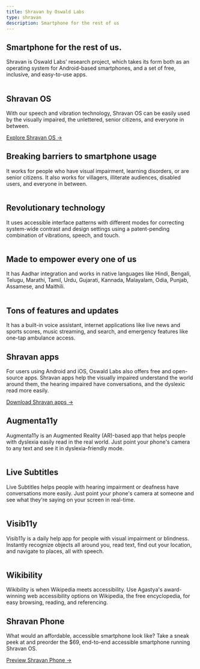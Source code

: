 ```yaml
---
title: Shravan by Oswald Labs
type: shravan
description: Smartphone for the rest of us
---
```


<section class="hero">
	<div class="container">
		<div class="row">
			<div class="col-md-6">
				<h1>Smartphone for the rest of us.</h1>
				<p>Shravan is Oswald Labs&rsquo; research project, which takes its form both as an operating system for Android-based smartphones, and a set of free, inclusive, and easy-to-use apps.</p>
			</div>
			<div class="col-md-6">
				<img class="hero-image" alt="" src="/images/mockups/shravan.png">
			</div>
		</div>
	</div>
</section>
<section>
	<div class="container">
		<div class="row mb-5">
			<div class="col-md-6 d-flex align-items-center">
				<div>
					<h2>Shravan OS</h2>
					<p class="intro-para">With our speech and vibration technology, Shravan OS can be easily used by the visually impaired, the unlettered, senior citizens, and everyone in between.</p>
					<div>
						<a href="/platform/shravan/os/" class="btn btn-danger">Explore Shravan OS &rarr;</a>
					</div>
				</div>
			</div>
		</div>
		<div class="row pt-5">
			<div class="col-md-3 mb-4">
				<img class="mb-4" alt="" src="/images/photos/shravan-1.png">
				<h2 class="subheading">Breaking barriers to smartphone usage</h2>
				<p class="mb-4">It works for people who have visual impairment, learning disorders, or are senior citizens. It also works for villagers, illiterate audiences, disabled users, and everyone in between.</p>
			</div>
			<div class="col-md-3 mb-4">
				<img class="mb-4" alt="" src="/images/photos/shravan-2.png">
				<h2 class="subheading">Revolutionary technology</h2>
				<p class="mb-4">It uses accessible interface patterns with different modes for correcting system-wide contrast and design settings using a patent-pending combination of vibrations, speech, and touch.</p>
			</div>
			<div class="col-md-3 mb-4">
				<img class="mb-4" alt="" src="/images/photos/shravan-3.png">
				<h2 class="subheading">Made to empower every one of us</h2>
				<p class="mb-4">It has Aadhar integration and works in native languages like Hindi, Bengali, Telugu, Marathi, Tamil, Urdu, Gujarati, Kannada, Malayalam, Odia, Punjab, Assamese, and Maithili.</p>
			</div>
			<div class="col-md-3 mb-4">
				<img class="mb-4" alt="" src="/images/photos/shravan-4.png">
				<h2 class="subheading">Tons of features and updates</h2>
				<p class="mb-4">It has a built-in voice assistant, internet applications like live news and sports scores, music streaming, and search, and emergency features like one-tap ambulance access.</p>
			</div>
		</div>
	</div>
</section>
<section class="bg-light-1">
	<div class="container">
		<div class="row mb-5">
			<div class="col-md-6 d-flex align-items-center">
				<div>
					<h2>Shravan apps</h2>
					<p class="intro-para">For users using Android and iOS, Oswald Labs also offers free and open-source apps. Shravan apps help the visually impaired understand the world around them, the hearing impaired have conversations, and the dyslexic read more easily.</p>
					<div>
						<a href="/platform/shravan/apps/" class="btn btn-danger">Download Shravan apps &rarr;</a>
					</div>
				</div>
			</div>
		</div>
		<div class="row pt-5">
			<div class="col-md-3 mb-4">
				<img class="app-icon" alt="" src="/images/icons/augmenta11y.png">
				<h2 class="subheading">Augmenta11y</h2>
				<p class="mb-4">Augmenta11y is an Augmented Reality (AR)-based app that helps people with dyslexia easily read in the real world. Just point your phone's camera to any text and see it in dyslexia-friendly mode.</p>
			</div>
			<div class="col-md-3 mb-4">
				<img class="app-icon" alt="" src="/images/icons/live-subtitles.png">
				<h2 class="subheading">Live Subtitles</h2>
				<p class="mb-4">Live Subtitles helps people with hearing impairment or deafness have conversations more easily. Just point your phone's camera at someone and see what they're saying on your screen in real-time.</p>
			</div>
			<div class="col-md-3 mb-4">
				<img class="app-icon" alt="" src="/images/icons/visib11y.png">
				<h2 class="subheading">Visib11y</h2>
				<p class="mb-4">Visib11y is a daily help app for people with visual impairment or blindness. Instantly recognize objects all around you, read text, find out your location, and navigate to places, all with speech.</p>
			</div>
			<div class="col-md-3 mb-4">
				<img class="app-icon" alt="" src="/images/icons/wikibility.png">
				<h2 class="subheading">Wikibility</h2>
				<p class="mb-4">Wikibility is when Wikipedia meets accessibility. Use Agastya's award-winning web accessibility options on Wikipedia, the free encyclopedia, for easy browsing, reading, and referencing.</p>
			</div>
		</div>
	</div>
</section>
<section>
	<div class="container">
		<div class="row">
			<div class="col-md d-flex align-items-center">
				<div>
					<h2>Shravan Phone</h2>
					<p class="intro-para">What would an affordable, accessible smartphone look like? Take a sneak peek at and preorder the $69, end-to-end accessible smartphone running Shravan OS.</p>
					<div>
						<a href="/platform/shravan/phone/" class="btn btn-danger">Preview Shravan Phone &rarr;</a>
					</div>
				</div>
			</div>
			<div class="col-md-5">
				<img class="minus-margin" alt="" src="/images/illustrations/shravan-apps.svg">
			</div>
		</div>
	</div>
</section>